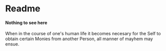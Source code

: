 # Readme
#### Nothing to see here
When in the course of one's human life it becomes necesary for the Self to obtain certain Monies from another Person, all manner of mayhem may ensue. 
